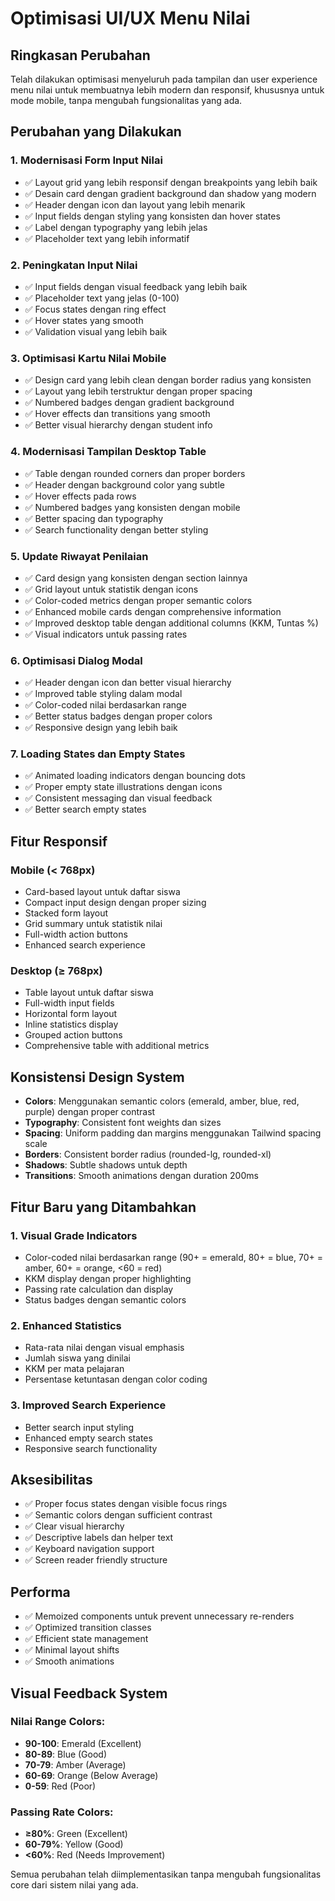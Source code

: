# Optimisasi UI/UX Menu Nilai

## Ringkasan Perubahan

Telah dilakukan optimisasi menyeluruh pada tampilan dan user experience menu nilai untuk membuatnya lebih modern dan responsif, khususnya untuk mode mobile, tanpa mengubah fungsionalitas yang ada.

## Perubahan yang Dilakukan

### 1. **Modernisasi Form Input Nilai**
- ✅ Layout grid yang lebih responsif dengan breakpoints yang lebih baik
- ✅ Desain card dengan gradient background dan shadow yang modern
- ✅ Header dengan icon dan layout yang lebih menarik
- ✅ Input fields dengan styling yang konsisten dan hover states
- ✅ Label dengan typography yang lebih jelas
- ✅ Placeholder text yang lebih informatif

### 2. **Peningkatan Input Nilai**
- ✅ Input fields dengan visual feedback yang lebih baik
- ✅ Placeholder text yang jelas (0-100)
- ✅ Focus states dengan ring effect
- ✅ Hover states yang smooth
- ✅ Validation visual yang lebih baik

### 3. **Optimisasi Kartu Nilai Mobile**
- ✅ Design card yang lebih clean dengan border radius yang konsisten
- ✅ Layout yang lebih terstruktur dengan proper spacing
- ✅ Numbered badges dengan gradient background
- ✅ Hover effects dan transitions yang smooth
- ✅ Better visual hierarchy dengan student info

### 4. **Modernisasi Tampilan Desktop Table**
- ✅ Table dengan rounded corners dan proper borders
- ✅ Header dengan background color yang subtle
- ✅ Hover effects pada rows
- ✅ Numbered badges yang konsisten dengan mobile
- ✅ Better spacing dan typography
- ✅ Search functionality dengan better styling

### 5. **Update Riwayat Penilaian**
- ✅ Card design yang konsisten dengan section lainnya
- ✅ Grid layout untuk statistik dengan icons
- ✅ Color-coded metrics dengan proper semantic colors
- ✅ Enhanced mobile cards dengan comprehensive information
- ✅ Improved desktop table dengan additional columns (KKM, Tuntas %)
- ✅ Visual indicators untuk passing rates

### 6. **Optimisasi Dialog Modal**
- ✅ Header dengan icon dan better visual hierarchy
- ✅ Improved table styling dalam modal
- ✅ Color-coded nilai berdasarkan range
- ✅ Better status badges dengan proper colors
- ✅ Responsive design yang lebih baik

### 7. **Loading States dan Empty States**
- ✅ Animated loading indicators dengan bouncing dots
- ✅ Proper empty state illustrations dengan icons
- ✅ Consistent messaging dan visual feedback
- ✅ Better search empty states

## Fitur Responsif

### Mobile (< 768px)
- Card-based layout untuk daftar siswa
- Compact input design dengan proper sizing
- Stacked form layout
- Grid summary untuk statistik nilai
- Full-width action buttons
- Enhanced search experience

### Desktop (≥ 768px)
- Table layout untuk daftar siswa
- Full-width input fields
- Horizontal form layout
- Inline statistics display
- Grouped action buttons
- Comprehensive table with additional metrics

## Konsistensi Design System

- **Colors**: Menggunakan semantic colors (emerald, amber, blue, red, purple) dengan proper contrast
- **Typography**: Consistent font weights dan sizes
- **Spacing**: Uniform padding dan margins menggunakan Tailwind spacing scale
- **Borders**: Consistent border radius (rounded-lg, rounded-xl)
- **Shadows**: Subtle shadows untuk depth
- **Transitions**: Smooth animations dengan duration 200ms

## Fitur Baru yang Ditambahkan

### 1. **Visual Grade Indicators**
- Color-coded nilai berdasarkan range (90+ = emerald, 80+ = blue, 70+ = amber, 60+ = orange, <60 = red)
- KKM display dengan proper highlighting
- Passing rate calculation dan display
- Status badges dengan semantic colors

### 2. **Enhanced Statistics**
- Rata-rata nilai dengan visual emphasis
- Jumlah siswa yang dinilai
- KKM per mata pelajaran
- Persentase ketuntasan dengan color coding

### 3. **Improved Search Experience**
- Better search input styling
- Enhanced empty search states
- Responsive search functionality

## Aksesibilitas

- ✅ Proper focus states dengan visible focus rings
- ✅ Semantic colors dengan sufficient contrast
- ✅ Clear visual hierarchy
- ✅ Descriptive labels dan helper text
- ✅ Keyboard navigation support
- ✅ Screen reader friendly structure

## Performa

- ✅ Memoized components untuk prevent unnecessary re-renders
- ✅ Optimized transition classes
- ✅ Efficient state management
- ✅ Minimal layout shifts
- ✅ Smooth animations

## Visual Feedback System

### Nilai Range Colors:
- **90-100**: Emerald (Excellent)
- **80-89**: Blue (Good)
- **70-79**: Amber (Average)
- **60-69**: Orange (Below Average)
- **0-59**: Red (Poor)

### Passing Rate Colors:
- **≥80%**: Green (Excellent)
- **60-79%**: Yellow (Good)
- **<60%**: Red (Needs Improvement)

Semua perubahan telah diimplementasikan tanpa mengubah fungsionalitas core dari sistem nilai yang ada.
